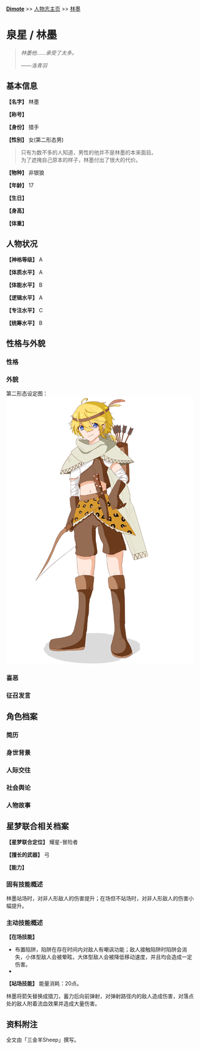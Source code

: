 **[Dimote](https://dimote.top)** >> [人物志主页](index.md) >> [林墨](linmo.md)

# 泉星 / 林墨

> *林墨他……承受了太多。*
>
> ——*洛青羽*

## 基本信息

**【名字】** 林墨

**【称号】**

**【身份】** 猎手

**【性别】** 女(第二形态男)

> 只有为数不多的人知道，男性的他并不是林墨的本来面目。  
> 为了遮掩自己原本的样子，林墨付出了很大的代价。

**【物种】** 非银狼

**【年龄】** 17

**【生日】**

**【身高】**

**【体重】**

## 人物状况

**【神格等级】** A

**【体质水平】** A

**【体能水平】** B

**【逻辑水平】** A

**【专注水平】** C

**【统筹水平】** B

## 性格与外貌

### 性格

### 外貌

第二形态设定图：
![林墨(2)](../../resource/image/linmo_man.jpg/)

### 喜恶

### 征召发言

## 角色档案

### 简历

### 身世背景

### 人际交往

### 社会舆论

### 人物故事

## 星梦联合相关档案

**【星梦联合定位】** 耀星-冒险者

**【擅长的武器】** 弓

**【能力】**

### 固有技能概述

林墨站场时，对非人形敌人的伤害提升；在场但不站场时，对非人形敌人的伤害小幅提升。

### 主动技能概述

**【在场技能】**

- 布置陷阱，陷阱在存在时间内对敌人有嘲讽功能；敌人接触陷阱时陷阱会消失，小体型敌人会被晕眩，大体型敌人会被降低移动速度，并且均会造成一定伤害。
-

**【站场技能】** 能量消耗：20点。

林墨将箭矢替换成猎刀，蓄力后向前弹射，对弹射路径内的敌人造成伤害，对落点处的敌人附着流血效果并造成大量伤害。

## 资料附注

全文由「三金羊Sheep」撰写。
